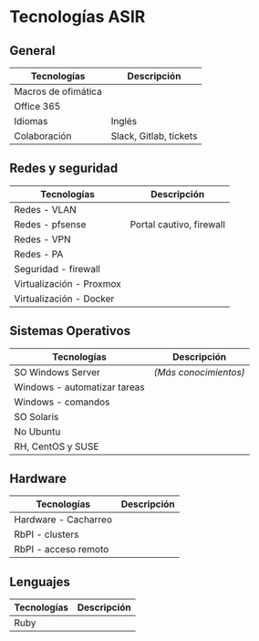 
# Tecnologías ASIR

## General

| Tecnologías          | Descripción |
| -------------------- | ----------- |
| Macros de ofimática  | |
| Office 365           | |
| Idiomas              | Inglés |
| Colaboración         | Slack, Gitlab, tickets |


## Redes y seguridad

| Tecnologías          | Descripción |
| -------------------- | ----------- |
| Redes - VLAN         | |
| Redes - pfsense      | Portal cautivo, firewall |
| Redes - VPN          | |
| Redes - PA           | |
| Seguridad - firewall | |
| Virtualización - Proxmox | |
| Virtualización - Docker  | |

## Sistemas Operativos

| Tecnologías          | Descripción |
| -------------------- | ----------- |
| SO Windows Server    | _(Más conocimientos)_|
| Windows - automatizar tareas | |
| Windows - comandos   | |
| SO Solaris           | |
| No Ubuntu            | |
| RH, CentOS y SUSE    | |

## Hardware

| Tecnologías          | Descripción |
| -------------------- | ----------- |
| Hardware - Cacharreo | |
| RbPI - clusters      | |
| RbPI - acceso remoto | |

## Lenguajes

| Tecnologías          | Descripción |
| -------------------- | ----------- |
| Ruby                 | |
